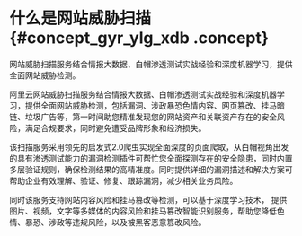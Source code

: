 # 什么是网站威胁扫描 {#concept_gyr_ylg_xdb .concept}

网站威胁扫描服务结合情报大数据、白帽渗透测试实战经验和深度机器学习，提供全面网站威胁检测。

阿里云网站威胁扫描服务结合情报大数据、白帽渗透测试实战经验和深度机器学习，提供全面网站威胁检测，包括漏洞、涉政暴恐色情内容、网页篡改、挂马暗链、垃圾广告等，第一时间助您精准发现您的网站资产和关联资产存在的安全风险，满足合规要求，同时避免遭受品牌形象和经济损失。

该扫描服务采用领先的启发式2.0爬虫实现全面深度的页面爬取，从白帽视角出发的具有渗透测试能力的漏洞检测插件可帮忙您全面探测存在的安全隐患，同时内置多层验证规则，确保检测结果的高精准度。同时提供详细的漏洞描述和解决方案可帮助企业有效理解、验证、修复、跟踪漏洞，减少相关业务风险。

同时该服务支持网站内容风险和挂马篡改等检测，可以基于深度学习技术， 提供图片、视频，文字等多媒体的内容风险和挂马篡改智能识别服务，帮助您降低色情、暴恐、涉政等违规风险，以及被黑客恶意篡改风险。

